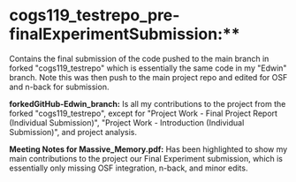 # cogs119_testrepo_pre-finalExperimentSubmission:**
Contains the final submission of the code pushed to the main branch in forked "cogs119_testrepo" which is essentially the same code in my "Edwin" branch. Note this was then push to the main project repo and edited for OSF and n-back for submission.


**forkedGitHub-Edwin_branch:**
Is all my contributions to the project from the forked "cogs119_testrepo", except for "Project Work - Final Project Report (Individual Submission)", "Project Work - Introduction (Individual Submission)", and project analysis.

**Meeting Notes for Massive_Memory.pdf:**
Has been highlighted to show my main contributions to the project our Final Experiment submission, which is essentially only missing OSF integration, n-back, and minor edits.